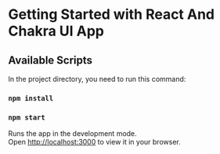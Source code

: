 # Getting Started with React And Chakra UI App

## Available Scripts

In the project directory, you need to run this command:

### `npm install`

### `npm start`

Runs the app in the development mode.\
Open [http://localhost:3000](http://localhost:3000) to view it in your browser.
